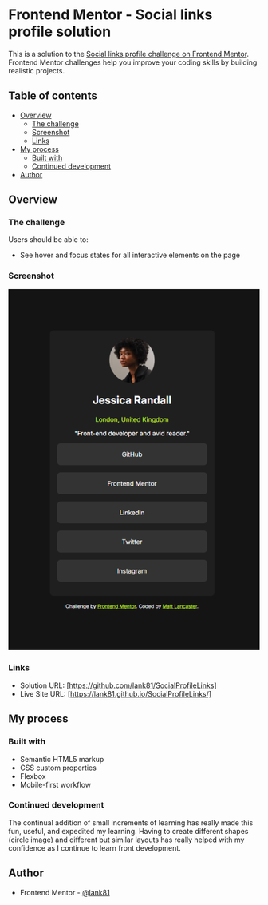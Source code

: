 # Frontend Mentor - Social links profile solution

This is a solution to the [Social links profile challenge on Frontend Mentor](https://www.frontendmentor.io/challenges/social-links-profile-UG32l9m6dQ). Frontend Mentor challenges help you improve your coding skills by building realistic projects. 

## Table of contents

- [Overview](#overview)
  - [The challenge](#the-challenge)
  - [Screenshot](#screenshot)
  - [Links](#links)
- [My process](#my-process)
  - [Built with](#built-with)
  - [Continued development](#continued-development)
- [Author](#author)

## Overview

### The challenge

Users should be able to:

- See hover and focus states for all interactive elements on the page

### Screenshot

![](./assets/images/social_profile_links.png)

### Links

- Solution URL: [https://github.com/lank81/SocialProfileLinks]
- Live Site URL: [https://lank81.github.io/SocialProfileLinks/]

## My process

### Built with

- Semantic HTML5 markup
- CSS custom properties
- Flexbox
- Mobile-first workflow

### Continued development

The continual addition of small increments of learning has really made this fun, useful, and expedited my learning.  Having to create different shapes (circle image) and different but similar layouts has really helped with my confidence as I continue to learn front development.

## Author

- Frontend Mentor - [@lank81](https://www.frontendmentor.io/profile/lank81)
